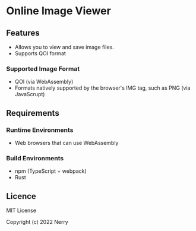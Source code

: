 # Online Image Viewer

## Features

- Allows you to view and save image files.
- Supports QOI format

### Supported Image Format

- QOI (via WebAssembly)
- Formats natively supported by the browser's IMG tag, such as PNG (via JavaScrupt)

## Requirements

### Runtime Environments

- Web browsers that can use WebAssembly

### Build Environments

- npm (TypeScript + webpack)
- Rust

## Licence

MIT License

Copyright (c) 2022 Nerry
